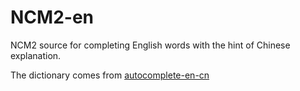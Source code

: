 # NCM2-en
NCM2 source for completing English words with the hint of Chinese explanation.

The dictionary comes from [autocomplete-en-cn](https://github.com/wushuaibuaa/autocomplete-en-cn)
